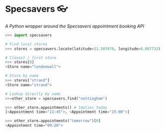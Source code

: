 # Specsavers :eyeglasses:
_A Python wrapper around the Specsavers appointment booking API_

```python
>>> import specsavers

# Find local stores
>>> stores = specsavers.locate(latitude=51.507879, longitude=0.087732)

# Closest / first store
>>> stores[0]
<Store name="londonwall">

# Store by name
>>> stores["strand"]
<Store name="strand">

# Lookup directly by name
>>>other_store = specsavers.find("nottingham")

>>> other_store.appointments() # Implies today
[<Appointment time="11:45">, <Appointment time="15:00">]

>>> other_store.appointments("tomorrow")[0]
<Appointment time="09:20">
```
